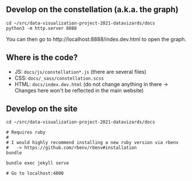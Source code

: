 ## Develop on the constellation (a.k.a. the graph)

```shell
cd ~/src/data-visualization-project-2021-datavizards/docs
python3 -m http.server 8888
```

You can then go to http://localhost:8888/index.dev.html to open the graph.

## Where is the code?

* JS: `docs/js/constellation*.js` (there are several files)
* CSS: `docs/_sass/constellation.scss`
* HTML: `docs/index.dev.html` (do not change anything in there -> Changes here won't be reflected in the main website)

## Develop on the site

```shell
cd ~/src/data-visualization-project-2021-datavizards/docs

# Requires ruby
#
# I would highly recommend installing a new ruby version via rbenv
#   -> https://github.com/rbenv/rbenv#installation
bundle

bundle exec jekyll serve

# Go to localhost:4000
```
